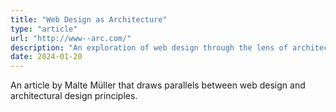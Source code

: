 ```yaml
---
title: "Web Design as Architecture"
type: "article"
url: "http://www--arc.com/"
description: "An exploration of web design through the lens of architectural principles"
date: 2024-01-20
---
```


An article by Malte Müller that draws parallels between web design and architectural design principles. 